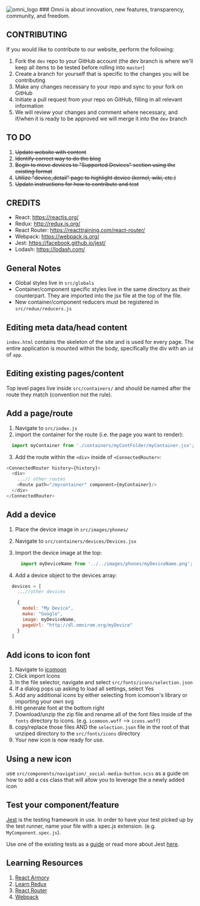 <img src="https://omnirom.org/wp-content/uploads/2013/11/omnirom_logo-big_layout_transparent-250px-150x150.png" alt="omni_logo">
### Omni is about innovation, new features, transparency, community, and freedom.

## CONTRIBUTING
If you would like to contribute to our website, perform the following:

1. Fork the `dev` repo to your GitHub account (the dev branch is where we'll keep all items to be tested before rolling into `master`)
2. Create a branch for yourself that is specific to the changes you will be contributing
3. Make any changes necessary to your repo and sync to your fork on GitHub
4. Initiate a pull request from your repo on GitHub, filling in all relevant information
5. We will review your changes and comment where necessary, and if/when it is ready to be approved we will merge it into the `dev` branch

## TO DO

1. ~~Update website with content~~
2. ~~Identify correct way to do the blog~~
3. ~~Begin to move devices to "Supported Devices" section using the existing format~~
4. ~~Utilize "device_detail" page to highlight device (kernel, wiki, etc.)~~
5. ~~Update instructions for how to contribute and test~~

## CREDITS

- React: https://reactjs.org/
- Redux: http://redux.js.org/
- React Router: https://reacttraining.com/react-router/
- Webpack: https://webpack.js.org/
- Jest: https://facebook.github.io/jest/
- Lodash: https://lodash.com/

## General Notes

- Global styles live in `src/globals`
- Container/component specific styles live in the same directory as their counterpart. They are imported into the jsx file at the top of the file.
- New container/component reducers must be registered in `src/redux/reducers.js`

## Editing meta data/head content

`index.html` contains the skeleton of the site and is used for every page. The entire application is mounted within the body, specifically the div with an `id` of `app`.

## Editing existing pages/content

Top level pages live inside `src/containers/` and should be named after the route they match (convention not the rule).

## Add a page/route

1. Navigate to `src/index.js`
2. import the container for the route (i.e. the page you want to render):
  ```javascript
    import myContainer from './containers/myContFolder/myContainer.jsx';
  ```
3. Add the route within the `<div>` inside of `<ConnectedRouter>`:

  ```javascript
  <ConnectedRouter history={history}>
    <div>
      ...// other routes
      <Route path="/mycontainer" component={myContainer}/>
    </div>
  </ConnectedRouter>
  ```

## Add a device

1. Place the device image in `src/images/phones/`
2. Navigate to `src/containers/devices/Devices.jsx`
3. Import the device image at the top:

    ```javascript
      import myDeviceName from '../../images/phones/myDeviceName.png';
    ```
4. Add a device object to the devices array:
  ```javascript
    devices = [
      ...//other devices

      {
        model: "My Device",
        make: "Google",
        image: myDeviceName,
        pageUrl: "http://dl.omnirom.org/myDevice"
      }
    ]
  ```

## Add icons to icon font
1. Navigate to [icomoon](https://icomoon.io/app/#/select)
2. Click import Icons
3. In the file selector, navigate and select `src/fonts/icons/selection.json`
4. If a dialog pops up asking to load all settings, select Yes
5. Add any additional icons by either selecting from icomoon's library or importing your own svg
6. Hit generate font at the bottom right
7. Download/unzip the zip file and rename all of the font files inside of the `fonts` directory to icons. (e.g. `icomoon.woff` --> `icons.woff`)
8. copy/replace those files AND the `selection.json` file in the root of that unziped directory to the `src/fonts/icons` directory
9. Your new icon is now ready for use.

## Using a new icon
use `src/components/navigation/_social-media-button.scss` as a guide on how to add a css class that will allow you to leverage the a newly added icon

## Test your component/feature

[Jest](https://facebook.github.io/jest/) is the testing framework in use. In order to have your test picked up by the test runner, name your file with a spec.js extension. (e.g. `MyComponent.spec.js`).

Use one of the existing tests as a [guide](/blob/master/src/components/banner/Banner.spec.js) or read more about Jest [here](https://facebook.github.io/jest/).

## Learning Resources

1. [React Armory](https://reactarmory.com/)
2. [Learn Redux](https://learnredux.com/)
3. [React Router](https://reacttraining.com/react-router/web/guides/philosophy)
4. [Webpack](https://webpack.js.org/concepts/)
